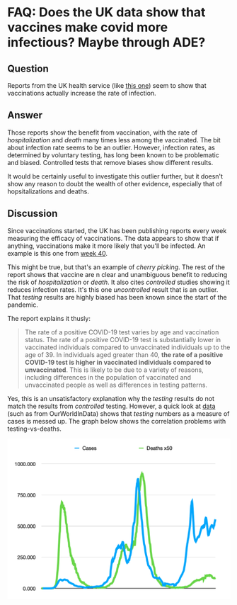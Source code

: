 FAQ: Does the UK data show that vaccines make covid more infectious? Maybe through ADE?
====

Question
--
Reports from the UK health service (like [this one](Vaccine_surveillance_report_-_week_40.pdf))
seem to show that vaccinations actually increase the rate of infection.

Answer
--
Those reports show the benefit from vaccination, with the rate of *hospitalization* and
*death* many times less among the vaccinated. The bit about infection rate seems to be
an outlier. However, infection rates, as determined by voluntary testing, has long been
known to be problematic and biased. Controlled tests that remove biases show different
results.

It would be certainly useful to investigate this outlier further, but it doesn't show
any reason to doubt the wealth of other evidence, especially that of hopsitalizations
and deaths.

Discussion
--
Since vaccinations started, the UK has been publishing reports every week measuring
the efficacy of vaccinations. The data appears to show that if anything, vaccinations
make it more likely that you'll be infected. An example is this one from
[week 40](Vaccine_surveillance_report_-_week_40.pdf).

This might be true, but that's an example of *cherry picking*. The rest of the report
shows that vaccine are n clear and unambiguous benefit to reducing the risk of *hospitalization* or
*death*. It also cites *controlled* studies showing it reduces infection rates. It's this
one *uncontrolled* result that is an outlier. That *testing* results are highly biased has
been known since the start of the pandemic.

The report explains it thusly:

> The rate of a positive COVID-19 test varies by age and vaccination status. The rate of a positive
> COVID-19 test is substantially lower in vaccinated individuals compared to unvaccinated
> individuals up to the age of 39. In individuals aged greater than 40, **the rate of a positive
> COVID-19 test is higher in vaccinated individuals compared to unvaccinated**. This is likely to be
> due to a variety of reasons, including differences in the population of vaccinated and
> unvaccinated people as well as differences in testing patterns.

Yes, this is an unsatisfactory explanation why the *testing* results do not match the
results from *controlled* testing. However, a quick look at [data](uk-infections-v-deaths.csv) (such as from OurWorldInData)
shows that *testing* numbers as a measure of cases is messed up. The graph below shows
the correlation problems with testing-vs-deaths.

![](uk-cases-v-deaths.png)
